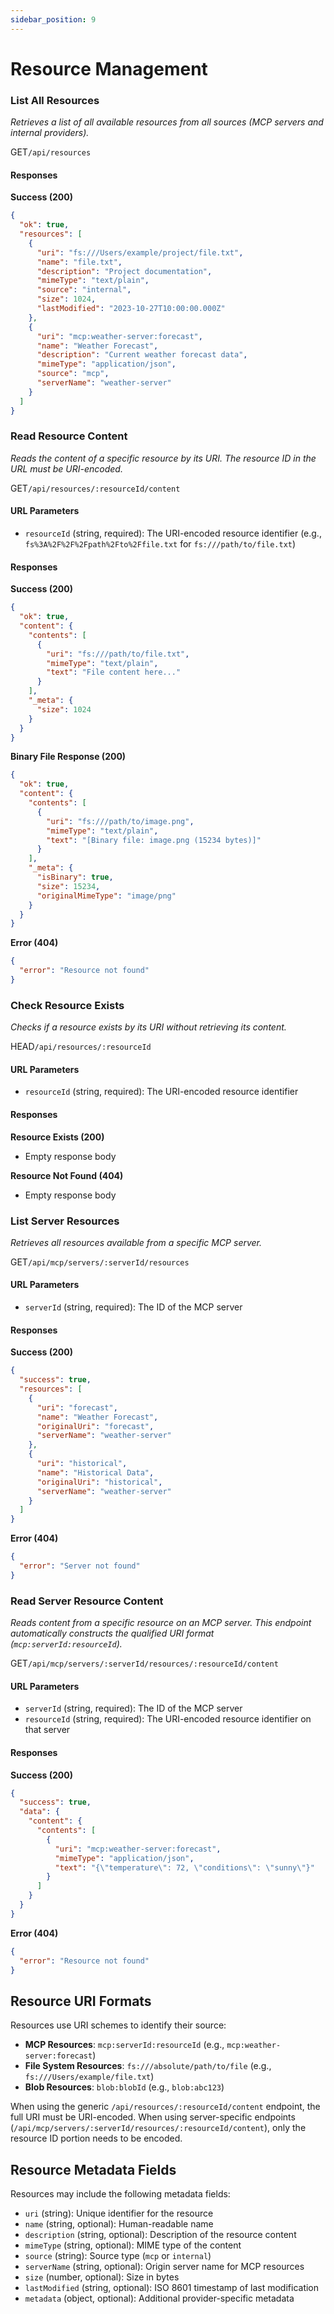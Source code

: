 ```yaml
---
sidebar_position: 9
---
```


# Resource Management

### List All Resources
*Retrieves a list of all available resources from all sources (MCP servers and internal providers).*

<p class="api-endpoint-header"><span class="api-method get">GET</span><code>/api/resources</code></p>

#### Responses

**Success (200)**
```json
{
  "ok": true,
  "resources": [
    {
      "uri": "fs:///Users/example/project/file.txt",
      "name": "file.txt",
      "description": "Project documentation",
      "mimeType": "text/plain",
      "source": "internal",
      "size": 1024,
      "lastModified": "2023-10-27T10:00:00.000Z"
    },
    {
      "uri": "mcp:weather-server:forecast",
      "name": "Weather Forecast",
      "description": "Current weather forecast data",
      "mimeType": "application/json",
      "source": "mcp",
      "serverName": "weather-server"
    }
  ]
}
```

### Read Resource Content
*Reads the content of a specific resource by its URI. The resource ID in the URL must be URI-encoded.*

<p class="api-endpoint-header"><span class="api-method get">GET</span><code>/api/resources/:resourceId/content</code></p>

#### URL Parameters
- `resourceId` (string, required): The URI-encoded resource identifier (e.g., `fs%3A%2F%2F%2Fpath%2Fto%2Ffile.txt` for `fs:///path/to/file.txt`)

#### Responses

**Success (200)**
```json
{
  "ok": true,
  "content": {
    "contents": [
      {
        "uri": "fs:///path/to/file.txt",
        "mimeType": "text/plain",
        "text": "File content here..."
      }
    ],
    "_meta": {
      "size": 1024
    }
  }
}
```

**Binary File Response (200)**
```json
{
  "ok": true,
  "content": {
    "contents": [
      {
        "uri": "fs:///path/to/image.png",
        "mimeType": "text/plain",
        "text": "[Binary file: image.png (15234 bytes)]"
      }
    ],
    "_meta": {
      "isBinary": true,
      "size": 15234,
      "originalMimeType": "image/png"
    }
  }
}
```

**Error (404)**
```json
{
  "error": "Resource not found"
}
```

### Check Resource Exists
*Checks if a resource exists by its URI without retrieving its content.*

<p class="api-endpoint-header"><span class="api-method head">HEAD</span><code>/api/resources/:resourceId</code></p>

#### URL Parameters
- `resourceId` (string, required): The URI-encoded resource identifier

#### Responses

**Resource Exists (200)**
- Empty response body

**Resource Not Found (404)**
- Empty response body

### List Server Resources
*Retrieves all resources available from a specific MCP server.*

<p class="api-endpoint-header"><span class="api-method get">GET</span><code>/api/mcp/servers/:serverId/resources</code></p>

#### URL Parameters
- `serverId` (string, required): The ID of the MCP server

#### Responses

**Success (200)**
```json
{
  "success": true,
  "resources": [
    {
      "uri": "forecast",
      "name": "Weather Forecast",
      "originalUri": "forecast",
      "serverName": "weather-server"
    },
    {
      "uri": "historical",
      "name": "Historical Data",
      "originalUri": "historical",
      "serverName": "weather-server"
    }
  ]
}
```

**Error (404)**
```json
{
  "error": "Server not found"
}
```

### Read Server Resource Content
*Reads content from a specific resource on an MCP server. This endpoint automatically constructs the qualified URI format (`mcp:serverId:resourceId`).*

<p class="api-endpoint-header"><span class="api-method get">GET</span><code>/api/mcp/servers/:serverId/resources/:resourceId/content</code></p>

#### URL Parameters
- `serverId` (string, required): The ID of the MCP server
- `resourceId` (string, required): The URI-encoded resource identifier on that server

#### Responses

**Success (200)**
```json
{
  "success": true,
  "data": {
    "content": {
      "contents": [
        {
          "uri": "mcp:weather-server:forecast",
          "mimeType": "application/json",
          "text": "{\"temperature\": 72, \"conditions\": \"sunny\"}"
        }
      ]
    }
  }
}
```

**Error (404)**
```json
{
  "error": "Resource not found"
}
```

## Resource URI Formats

Resources use URI schemes to identify their source:

- **MCP Resources**: `mcp:serverId:resourceId` (e.g., `mcp:weather-server:forecast`)
- **File System Resources**: `fs:///absolute/path/to/file` (e.g., `fs:///Users/example/file.txt`)
- **Blob Resources**: `blob:blobId` (e.g., `blob:abc123`)

When using the generic `/api/resources/:resourceId/content` endpoint, the full URI must be URI-encoded. When using server-specific endpoints (`/api/mcp/servers/:serverId/resources/:resourceId/content`), only the resource ID portion needs to be encoded.

## Resource Metadata Fields

Resources may include the following metadata fields:

- `uri` (string): Unique identifier for the resource
- `name` (string, optional): Human-readable name
- `description` (string, optional): Description of the resource content
- `mimeType` (string, optional): MIME type of the content
- `source` (string): Source type (`mcp` or `internal`)
- `serverName` (string, optional): Origin server name for MCP resources
- `size` (number, optional): Size in bytes
- `lastModified` (string, optional): ISO 8601 timestamp of last modification
- `metadata` (object, optional): Additional provider-specific metadata
